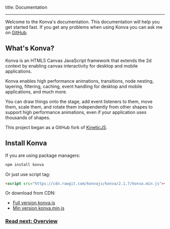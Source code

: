 title: Documentation

---

Welcome to the Konva's documentation. This documentation will help you get started fast.
If you get any problems when using Konva you can ask me on [GitHub](https://github.com/konvajs/konva/issues).

## What's Konva?

Konva is an HTML5 Canvas JavaScript framework that extends the 2d context
by enabling canvas interactivity for desktop and mobile applications.

Konva enables high performance animations, transitions, node nesting, layering, filtering,
caching, event handling for desktop and mobile applications, and much more.

You can draw things onto the stage, add event listeners to them, move them,
scale them, and rotate them independently from other shapes to support high performance
animations, even if your application uses thousands of shapes.

This project began as a GitHub fork of [KineticJS](https://github.com/ericdrowell/KineticJS).

## Install Konva

If you are using package managers:

```bash
npm install konva
```

Or just use script tag:

```html
<script src="https://cdn.rawgit.com/konvajs/konva/2.1.7/konva.min.js"></script>
```

Or download from CDN:

* [Full version konva.js](https://cdn.rawgit.com/konvajs/konva/2.1.7/konva.js)
* [Min version konva.min.js](https://cdn.rawgit.com/konvajs/konva/2.1.7/konva.min.js)

### [Read next: Overview](/docs/overview.html)
